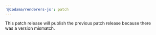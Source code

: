 ```yaml
---
'@codama/renderers-js': patch
---
```


This patch release will publish the previous patch release because there was a version mismatch.
